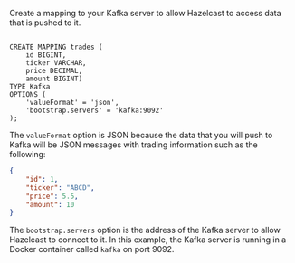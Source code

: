 Create a mapping to your Kafka server to allow Hazelcast to access data that is pushed to it.

<code class="execute T3" title="Run command">
CREATE MAPPING trades (
    id BIGINT,
    ticker VARCHAR,
    price DECIMAL,
    amount BIGINT)
TYPE Kafka
OPTIONS (
    'valueFormat' = 'json',
    'bootstrap.servers' = 'kafka:9092'
);
</code>

The `valueFormat` option is JSON because the data that you will push to Kafka will be JSON messages with trading information such as the following:

```json
{
    "id": 1,
    "ticker": "ABCD",
    "price": 5.5,
    "amount": 10
}
```

The `bootstrap.servers` option is the address of the Kafka server to allow Hazelcast to connect to it. In this example, the Kafka server is running in a Docker container called `kafka` on port 9092.

